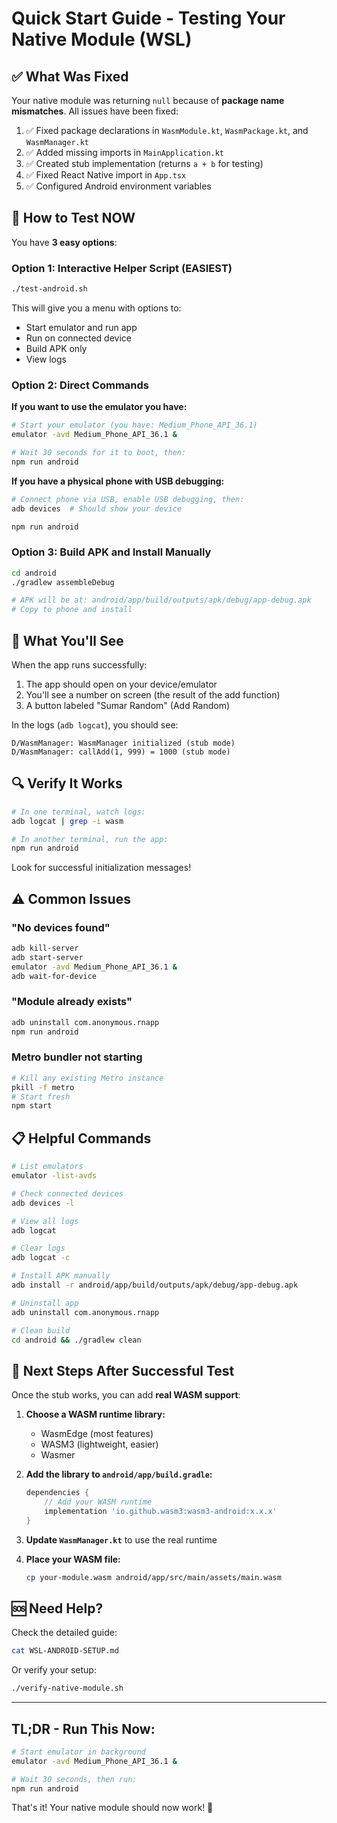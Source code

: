 # Quick Start Guide - Testing Your Native Module (WSL)

## ✅ What Was Fixed

Your native module was returning `null` because of **package name mismatches**. All issues have been fixed:

1. ✅ Fixed package declarations in `WasmModule.kt`, `WasmPackage.kt`, and `WasmManager.kt`
2. ✅ Added missing imports in `MainApplication.kt`
3. ✅ Created stub implementation (returns `a + b` for testing)
4. ✅ Fixed React Native import in `App.tsx`
5. ✅ Configured Android environment variables

## 🚀 How to Test NOW

You have **3 easy options**:

### Option 1: Interactive Helper Script (EASIEST)
```bash
./test-android.sh
```
This will give you a menu with options to:
- Start emulator and run app
- Run on connected device
- Build APK only
- View logs

### Option 2: Direct Commands

**If you want to use the emulator you have:**
```bash
# Start your emulator (you have: Medium_Phone_API_36.1)
emulator -avd Medium_Phone_API_36.1 &

# Wait 30 seconds for it to boot, then:
npm run android
```

**If you have a physical phone with USB debugging:**
```bash
# Connect phone via USB, enable USB debugging, then:
adb devices  # Should show your device

npm run android
```

### Option 3: Build APK and Install Manually
```bash
cd android
./gradlew assembleDebug

# APK will be at: android/app/build/outputs/apk/debug/app-debug.apk
# Copy to phone and install
```

## 📱 What You'll See

When the app runs successfully:

1. The app should open on your device/emulator
2. You'll see a number on screen (the result of the add function)
3. A button labeled "Sumar Random" (Add Random)

In the logs (`adb logcat`), you should see:
```
D/WasmManager: WasmManager initialized (stub mode)
D/WasmManager: callAdd(1, 999) = 1000 (stub mode)
```

## 🔍 Verify It Works

```bash
# In one terminal, watch logs:
adb logcat | grep -i wasm

# In another terminal, run the app:
npm run android
```

Look for successful initialization messages!

## ⚠️ Common Issues

### "No devices found"
```bash
adb kill-server
adb start-server
emulator -avd Medium_Phone_API_36.1 &
adb wait-for-device
```

### "Module already exists"
```bash
adb uninstall com.anonymous.rnapp
npm run android
```

### Metro bundler not starting
```bash
# Kill any existing Metro instance
pkill -f metro
# Start fresh
npm start
```

## 📋 Helpful Commands

```bash
# List emulators
emulator -list-avds

# Check connected devices
adb devices -l

# View all logs
adb logcat

# Clear logs
adb logcat -c

# Install APK manually
adb install -r android/app/build/outputs/apk/debug/app-debug.apk

# Uninstall app
adb uninstall com.anonymous.rnapp

# Clean build
cd android && ./gradlew clean
```

## 🎯 Next Steps After Successful Test

Once the stub works, you can add **real WASM support**:

1. **Choose a WASM runtime library:**
   - WasmEdge (most features)
   - WASM3 (lightweight, easier)
   - Wasmer

2. **Add the library to `android/app/build.gradle`:**
   ```gradle
   dependencies {
       // Add your WASM runtime
       implementation 'io.github.wasm3:wasm3-android:x.x.x'
   }
   ```

3. **Update `WasmManager.kt`** to use the real runtime

4. **Place your WASM file:**
   ```bash
   cp your-module.wasm android/app/src/main/assets/main.wasm
   ```

## 🆘 Need Help?

Check the detailed guide:
```bash
cat WSL-ANDROID-SETUP.md
```

Or verify your setup:
```bash
./verify-native-module.sh
```

---

## TL;DR - Run This Now:

```bash
# Start emulator in background
emulator -avd Medium_Phone_API_36.1 &

# Wait 30 seconds, then run:
npm run android
```

That's it! Your native module should now work! 🎉

